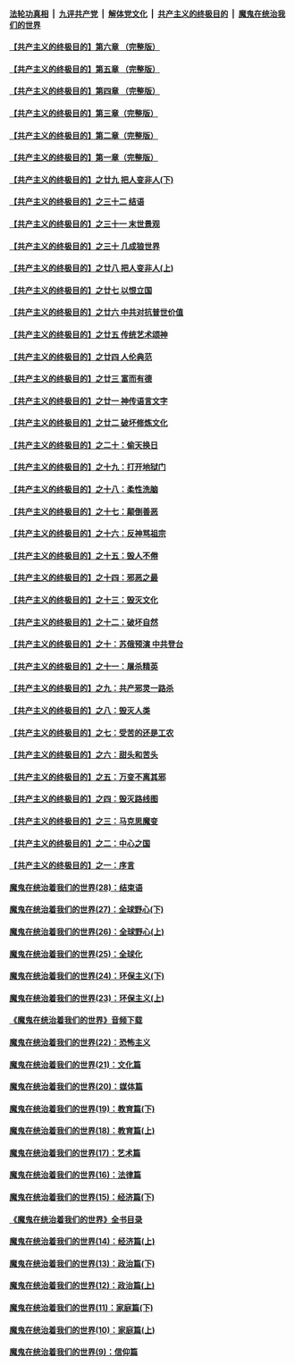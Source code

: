 

####  [法轮功真相](../../../../basic/blob/master/README.md?t=05130803) &nbsp;|&nbsp; [九评共产党](../../../../9ping.md/blob/master/README.md?t=05130803) &nbsp;|&nbsp; [解体党文化](../../../../jtdwh.md/blob/master/README.md?t=05130803)  &nbsp;|&nbsp; [共产主义的终极目的](../../../../gczydzjmd.md/blob/master/README.md?t=05130803) &nbsp;|&nbsp; [魔鬼在统治我们的世界](../../../../mgztzwmdsj.md/blob/master/README.md?t=05130803) 

#### [【共产主义的终极目的】第六章 （完整版）](../pages/nsc422/n11428913.md?t=05130803) 

#### [【共产主义的终极目的】第五章 （完整版）](../pages/nsc422/n11428912.md?t=05130803) 

#### [【共产主义的终极目的】第四章 （完整版）](../pages/nsc422/n11428907.md?t=05130803) 

#### [【共产主义的终极目的】第三章（完整版）](../pages/nsc422/n11428848.md?t=05130803) 

#### [【共产主义的终极目的】第二章（完整版）](../pages/nsc422/n11428831.md?t=05130803) 

#### [【共产主义的终极目的】第一章（完整版）](../pages/nsc422/n11417651.md?t=05130803) 

#### [【共产主义的终极目的】之廿九 把人变非人(下)](../pages/nsc422/n11344140.md?t=05130803) 

#### [【共产主义的终极目的】之三十二 结语](../pages/nsc422/n11360535.md?t=05130803) 

#### [【共产主义的终极目的】之三十一 末世景观](../pages/nsc422/n11351129.md?t=05130803) 

#### [【共产主义的终极目的】之三十 几成狼世界](../pages/nsc422/n11348280.md?t=05130803) 

#### [【共产主义的终极目的】之廿八 把人变非人(上)](../pages/nsc422/n11340492.md?t=05130803) 

#### [【共产主义的终极目的】之廿七 以恨立国](../pages/nsc422/n11336944.md?t=05130803) 

#### [【共产主义的终极目的】之廿六 中共对抗普世价值](../pages/nsc422/n11324785.md?t=05130803) 

#### [【共产主义的终极目的】之廿五 传统艺术颂神](../pages/nsc422/n11296396.md?t=05130803) 

#### [【共产主义的终极目的】之廿四 人伦典范](../pages/nsc422/n11296397.md?t=05130803) 

#### [【共产主义的终极目的】之廿三 富而有德](../pages/nsc422/n11283598.md?t=05130803) 

#### [【共产主义的终极目的】之廿一 神传语言文字](../pages/nsc422/n11263265.md?t=05130803) 

#### [【共产主义的终极目的】之廿二 破坏修炼文化](../pages/nsc422/n11245728.md?t=05130803) 

#### [【共产主义的终极目的】之二十：偷天换日](../pages/nsc422/n11238846.md?t=05130803) 

#### [【共产主义的终极目的】之十九：打开地狱门](../pages/nsc422/n11206376.md?t=05130803) 

#### [【共产主义的终极目的】之十八：柔性洗脑](../pages/nsc422/n11199994.md?t=05130803) 

#### [【共产主义的终极目的】之十七：颠倒善恶](../pages/nsc422/n11179782.md?t=05130803) 

#### [【共产主义的终极目的】之十六：反神骂祖宗](../pages/nsc422/n11166798.md?t=05130803) 

#### [【共产主义的终极目的】之十五：毁人不倦](../pages/nsc422/n11166792.md?t=05130803) 

#### [【共产主义的终极目的】之十四：邪恶之最](../pages/nsc422/n11150249.md?t=05130803) 

#### [【共产主义的终极目的】之十三：毁灭文化](../pages/nsc422/n11135227.md?t=05130803) 

#### [【共产主义的终极目的】之十二：破坏自然](../pages/nsc422/n11135214.md?t=05130803) 

#### [【共产主义的终极目的】之十：苏俄预演 中共登台](../pages/nsc422/n11118424.md?t=05130803) 

#### [【共产主义的终极目的】之十一：屠杀精英](../pages/nsc422/n11118442.md?t=05130803) 

#### [【共产主义的终极目的】之九：共产邪灵一路杀](../pages/nsc422/n11114139.md?t=05130803) 

#### [【共产主义的终极目的】之八：毁灭人类](../pages/nsc422/n11108503.md?t=05130803) 

#### [【共产主义的终极目的】之七：受苦的还是工农](../pages/nsc422/n11101809.md?t=05130803) 

#### [【共产主义的终极目的】之六：甜头和苦头](../pages/nsc422/n11096971.md?t=05130803) 

#### [【共产主义的终极目的】之五：万变不离其邪](../pages/nsc422/n11091285.md?t=05130803) 

#### [【共产主义的终极目的】之四：毁灭路线图](../pages/nsc422/n11086284.md?t=05130803) 

#### [【共产主义的终极目的】之三：马克思魔变](../pages/nsc422/n11061941.md?t=05130803) 

#### [【共产主义的终极目的】之二：中心之国](../pages/nsc422/n11047728.md?t=05130803) 

#### [【共产主义的终极目的】之一：序言](../pages/nsc422/n11086077.md?t=05130803) 

#### [魔鬼在统治着我们的世界(28)：结束语](../pages/nsc422/n10936246.md?t=05130803) 

#### [魔鬼在统治着我们的世界(27)：全球野心(下)](../pages/nsc422/n10928319.md?t=05130803) 

#### [魔鬼在统治着我们的世界(26)：全球野心(上)](../pages/nsc422/n10900318.md?t=05130803) 

#### [魔鬼在统治着我们的世界(25)：全球化](../pages/nsc422/n10788205.md?t=05130803) 

#### [魔鬼在统治着我们的世界(24)：环保主义(下)](../pages/nsc422/n10695307.md?t=05130803) 

#### [魔鬼在统治着我们的世界(23)：环保主义(上)](../pages/nsc422/n10688613.md?t=05130803) 

#### [《魔鬼在统治着我们的世界》音频下载](../pages/nsc422/n10635553.md?t=05130803) 

#### [魔鬼在统治着我们的世界(22)：恐怖主义](../pages/nsc422/n10614727.md?t=05130803) 

#### [魔鬼在统治着我们的世界(21)：文化篇](../pages/nsc422/n10597706.md?t=05130803) 

#### [魔鬼在统治着我们的世界(20)：媒体篇](../pages/nsc422/n10586579.md?t=05130803) 

#### [魔鬼在统治着我们的世界(19)：教育篇(下)](../pages/nsc422/n10564808.md?t=05130803) 

#### [魔鬼在统治着我们的世界(18)：教育篇(上)](../pages/nsc422/n10526970.md?t=05130803) 

#### [魔鬼在统治着我们的世界(17)：艺术篇](../pages/nsc422/n10499093.md?t=05130803) 

#### [魔鬼在统治着我们的世界(16)：法律篇](../pages/nsc422/n10485969.md?t=05130803) 

#### [魔鬼在统治着我们的世界(15)：经济篇(下)](../pages/nsc422/n10469975.md?t=05130803) 

#### [《魔鬼在统治着我们的世界》全书目录](../pages/nsc422/n10464261.md?t=05130803) 

#### [魔鬼在统治着我们的世界(14)：经济篇(上)](../pages/nsc422/n10457370.md?t=05130803) 

#### [魔鬼在统治着我们的世界(13)：政治篇(下)](../pages/nsc422/n10448270.md?t=05130803) 

#### [魔鬼在统治着我们的世界(12)：政治篇(上)](../pages/nsc422/n10444576.md?t=05130803) 

#### [魔鬼在统治着我们的世界(11)：家庭篇(下)](../pages/nsc422/n10440961.md?t=05130803) 

#### [魔鬼在统治着我们的世界(10)：家庭篇(上)](../pages/nsc422/n10435448.md?t=05130803) 

#### [魔鬼在统治着我们的世界(9)：信仰篇](../pages/nsc422/n10432159.md?t=05130803) 

